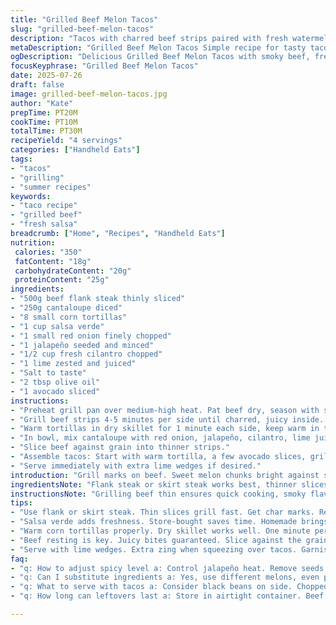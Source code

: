 ```yaml
---
title: "Grilled Beef Melon Tacos"
slug: "grilled-beef-melon-tacos"
description: "Tacos with charred beef strips paired with fresh watermelon chunks and a zesty salsa verde. Quick assembly. Sweet and savory. Cilantro and lime bring brightness. Spicy jalapeño adds heat. Soft tortillas warmed on pan. Melon swapped with cantaloupe for twist. Lime zest in salsa makes it pop. A touch different but simple, fresh flavors with smoky beef. Great balance, easy prep."
metaDescription: "Grilled Beef Melon Tacos Simple recipe for tasty tacos with smoky beef, fresh cantaloupe, zesty salsa verde. Quick and flavorful."
ogDescription: "Delicious Grilled Beef Melon Tacos with smoky beef, fresh cantaloupe, and zesty salsa verde Perfect for any dinner night."
focusKeyphrase: "Grilled Beef Melon Tacos"
date: 2025-07-26
draft: false
image: grilled-beef-melon-tacos.jpg
author: "Kate"
prepTime: PT20M
cookTime: PT10M
totalTime: PT30M
recipeYield: "4 servings"
categories: ["Handheld Eats"]
tags:
- "tacos"
- "grilling"
- "summer recipes"
keywords:
- "taco recipe"
- "grilled beef"
- "fresh salsa"
breadcrumb: ["Home", "Recipes", "Handheld Eats"]
nutrition: 
 calories: "350"
 fatContent: "18g"
 carbohydrateContent: "20g"
 proteinContent: "25g"
ingredients:
- "500g beef flank steak thinly sliced"
- "250g cantaloupe diced"
- "8 small corn tortillas"
- "1 cup salsa verde"
- "1 small red onion finely chopped"
- "1 jalapeño seeded and minced"
- "1/2 cup fresh cilantro chopped"
- "1 lime zested and juiced"
- "Salt to taste"
- "2 tbsp olive oil"
- "1 avocado sliced"
instructions:
- "Preheat grill pan over medium-high heat. Pat beef dry, season with salt."
- "Grill beef strips 4-5 minutes per side until charred, juicy inside. Remove and rest."
- "Warm tortillas in dry skillet for 1 minute each side, keep warm in towel."
- "In bowl, mix cantaloupe with red onion, jalapeño, cilantro, lime juice and zest, pinch salt. Salsa verde folded in gently."
- "Slice beef against grain into thinner strips."
- "Assemble tacos: Start with warm tortilla, a few avocado slices, grilled beef strips, a spoonful of melon salsa verde mix."
- "Serve immediately with extra lime wedges if desired."
introduction: "Grill marks on beef. Sweet melon chunks bright against smoky meat. Quick sizzle, tongues wake up. Cilantro flecks everywhere. Mix in jalapeño, lime tingling sharp. Tortillas wrapped warm, ready to fold. Bite balance: heat, sweet, herb. Not watermelon this time, cantaloupe takes stage. Salsa verde tangy, fresh. Texture contrasts—soft beef, crisp melon, creamy avocado. Easy, fast, no fuss. Summer dinner rush, or any night, flavors punch, simple fix."
ingredientsNote: "Flank steak or skirt steak works best, thinner slices grill evenly fast. Cantaloupe swaps here for melon but watermelon also fine if preferred, just chop firmer pieces. Jalapeño heat can be dialed back, remove seeds if sensitive. Salsa verde store-bought saves time, homemade boosts flavor. Corn tortillas preferred for authenticity and texture, but flour will suffice if needed. Lime zest brightens all, don’t skip. Avocado adds creamy layer. Olive oil guards against sticking and adds mild fruity note."
instructionsNote: "Grilling beef thin ensures quick cooking, smoky flavour locked inside. Let meat rest after grill, juicy bites guaranteed. Tortillas warm fast in dry pan, wrap in cloth to keep heat. Melon salsa assembled last to keep fresh crunch, mix gently to avoid crushing pieces. Slice beef thin against grain for tender mouthfeel, easy eating. Assemble last minute for optimal texture contrast. Lime wedges at table for extra zing. Makes about 4 tacos per person, adjust quantities accordingly. Timing flexible, beef cooks fast so prep salsa while meat grills."
tips:
- "Use flank or skirt steak. Thin slices grill fast. Get char marks. Rest beef after grilling. Keeps juices in. For perfect balance, combine smoky taste with sweet. Cantaloupe works. But, watermelon fine too."
- "Salsa verde adds freshness. Store-bought saves time. Homemade brings depth. Mix cantaloupe, onion, jalapeño, cilantro. Lime juice brightens flavors. Season with salt to taste. Toss gently; avoid mush."
- "Warm corn tortillas properly. Dry skillet works well. One minute per side is enough. Wrap in towel to keep warm. Tortillas flexible. Soft, perfect for folding. Avoid tearing while assembling."
- "Beef resting is key. Juicy bites guaranteed. Slice against the grain, no one wants tough meat. Thin strips tender and easy to eat. Quick to assemble tacos. Timing matters. Prep salsa first."
- "Serve with lime wedges. Extra zing when squeezing over tacos. Garnish with more cilantro if desired. Avocado slices add creaminess. Contrast textures well. Make it eye-catching; serve fresh!"
faq:
- "q: How to adjust spicy level a: Control jalapeño heat. Remove seeds for mild. Add less if sensitive. Mix with milder peppers."
- "q: Can I substitute ingredients a: Yes, use different melons, even peaches work. Try flour tortillas if corn not available."
- "q: What to serve with tacos a: Consider black beans on side. Chopped salad complements taste. Add rice for fill."
- "q: How long can leftovers last a: Store in airtight container. Beef can last up to three days. Fresh salsa best consumed within two days."

---
```

